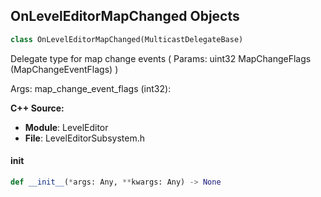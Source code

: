 ## OnLevelEditorMapChanged Objects

```python
class OnLevelEditorMapChanged(MulticastDelegateBase)
```

Delegate type for map change events ( Params: uint32 MapChangeFlags (MapChangeEventFlags) )

Args:
    map_change_event_flags (int32):

**C++ Source:**

- **Module**: LevelEditor
- **File**: LevelEditorSubsystem.h

<a id="unreal.OnLevelEditorMapChanged.__init__"></a>

#### __init__

```python
def __init__(*args: Any, **kwargs: Any) -> None
```

<a id="unreal.OnLevelEditorMapOpened"></a>